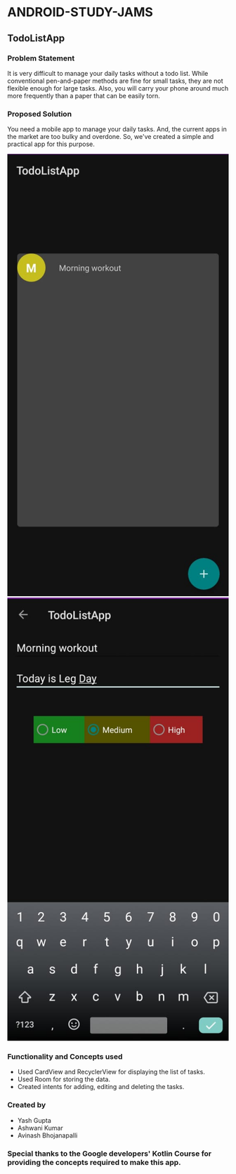 # ANDROID-STUDY-JAMS

## TodoListApp

### Problem Statement

It is very difficult to manage your daily tasks without a todo list. While conventional pen-and-paper methods are fine for small tasks, they are not flexible enough for large tasks. Also, you will carry your phone around much more frequently than a paper that can be easily torn.

### Proposed Solution

You need a mobile app to manage your daily tasks. And, the current apps in the market are too bulky and overdone. So, we've created a simple and practical app for this purpose.

   ![homepage](pic1.jpeg)
   ![create_page](pic2.jpeg)

### Functionality and Concepts used

- Used CardView and RecyclerView for displaying the list of tasks.
- Used Room for storing the data.
- Created intents for adding, editing and deleting the tasks.

### Created by

- Yash Gupta
- Ashwani Kumar
- Avinash Bhojanapalli

### Special thanks to the Google developers' Kotlin Course for providing the concepts required to make this app.

